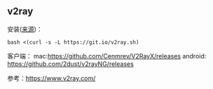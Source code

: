 ## v2ray

安装([来源](https://github.com/233boy/v2ray/wiki/V2Ray%E4%B8%80%E9%94%AE%E5%AE%89%E8%A3%85%E8%84%9A%E6%9C%AC))：
```
bash <(curl -s -L https://git.io/v2ray.sh)
```

客户端：
mac:https://github.com/Cenmrev/V2RayX/releases
android: https://github.com/2dust/v2rayNG/releases

参考：https://www.v2ray.com/